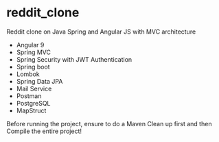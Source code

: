 # reddit_clone
Reddit clone on Java Spring and Angular JS with MVC architecture

- Angular 9
- Spring MVC
- Spring Security with JWT Authentication
- Spring boot 
- Lombok
- Spring Data JPA
- Mail Service
- Postman
- PostgreSQL
- MapStruct 


Before running the project, ensure to do a Maven Clean up first and then Compile the entire project!
